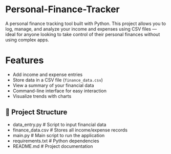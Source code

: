 # Personal-Finance-Tracker

A personal finance tracking tool built with Python. This project allows you to log, manage, and analyze your income and expenses using CSV files — ideal for anyone looking to take control of their personal finances without using complex apps.

# Features

- Add income and expense entries
- Store data in a CSV file (`finance_data.csv`)
- View a summary of your financial data
- Command-line interface for easy interaction
- Visualize trends with charts

## 📁 Project Structure
- data_entry.py # Script to input financial data
- finance_data.csv # Stores all income/expense records
- main.py # Main script to run the application
- requirements.txt # Python dependencies
- README.md # Project documentation
